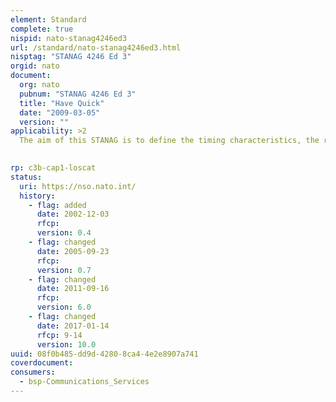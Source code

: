 ```yaml
---
element: Standard
complete: true
nispid: nato-stanag4246ed3
url: /standard/nato-stanag4246ed3.html
nisptag: "STANAG 4246 Ed 3"
orgid: nato
document:
  org: nato
  pubnum: "STANAG 4246 Ed 3"
  title: "Have Quick"
  date: "2009-03-05"
  version: ""
applicability: >2
  The aim of this STANAG is to define the timing characteristics, the radio equipment characteristics and interfaces necessary to ensure interoperability of land, air and maritime single channel UHF radio equipment when HAVE QUICK capability is incorporated.  HAVE QUICK is a frequency hopping, jam-resistant technique for both non-secure and secure voice use with single channel, electronically tunable UHF AM radios as described in STANAG 4205 and as supplemented by the technical characteristics listed in Annexes C and D of this STANAG. There are two versions of this technique  HAVE QUICK I and HAVE QUICK II. The HAVE QUICK I mode is not interoperable with the HAVE QUICK II mode because of the different frequencies and net structures used in each mode. The HAVE QUICK II equipment, however, retains all the frequencies and net structures of HAVE QUICK I, as well as its own, to ensure interoperability.

  
rp: c3b-cap1-loscat
status:
  uri: https://nso.nato.int/
  history: 
    - flag: added
      date: 2002-12-03
      rfcp: 
      version: 0.4
    - flag: changed
      date: 2005-09-23
      rfcp: 
      version: 0.7
    - flag: changed
      date: 2011-09-16
      rfcp: 
      version: 6.0
    - flag: changed
      date: 2017-01-14
      rfcp: 9-14
      version: 10.0
uuid: 08f0b485-dd9d-4280-8ca4-4e2e8907a741
coverdocument:
consumers:
  - bsp-Communications_Services
---
```

